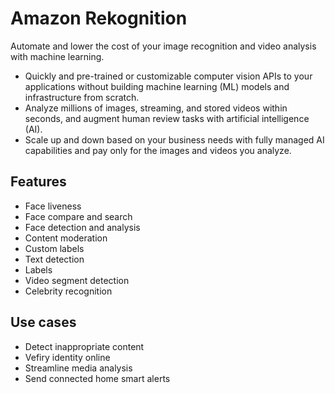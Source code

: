 # Amazon Rekognition

Automate and lower the cost of your image recognition and video analysis with machine learning.

- Quickly and pre-trained or customizable computer vision APIs to your applications without building machine learning (ML) models and infrastructure from scratch.
- Analyze millions of images, streaming, and stored videos within seconds, and augment human review tasks with artificial intelligence (AI).
- Scale up and down based on your business needs with fully managed AI capabilities and pay only for the images and videos you analyze.

## Features

- Face liveness
- Face compare and search
- Face detection and analysis
- Content moderation
- Custom labels
- Text detection
- Labels
- Video segment detection
- Celebrity recognition

## Use cases

- Detect inappropriate content
- Vefiry identity online
- Streamline media analysis
- Send connected home smart alerts
